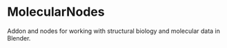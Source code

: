 # MolecularNodes
Addon and nodes for working with structural biology and molecular data in Blender.
